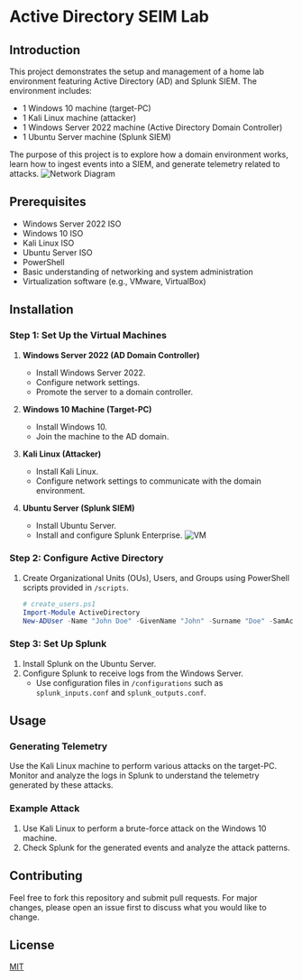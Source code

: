 # Active Directory SEIM Lab

## Introduction
This project demonstrates the setup and management of a home lab environment featuring Active Directory (AD) and Splunk SIEM. The environment includes:
- 1 Windows 10 machine (target-PC)
- 1 Kali Linux machine (attacker)
- 1 Windows Server 2022 machine (Active Directory Domain Controller)
- 1 Ubuntu Server machine (Splunk SIEM)

The purpose of this project is to explore how a domain environment works, learn how to ingest events into a SIEM, and generate telemetry related to attacks.
![Network Diagram](https://i.imgur.com/vor6Lci.png)


## Prerequisites
- Windows Server 2022 ISO
- Windows 10 ISO
- Kali Linux ISO
- Ubuntu Server ISO
- PowerShell
- Basic understanding of networking and system administration
- Virtualization software (e.g., VMware, VirtualBox)

## Installation
### Step 1: Set Up the Virtual Machines
1. **Windows Server 2022 (AD Domain Controller)**
    - Install Windows Server 2022.
    - Configure network settings.
    - Promote the server to a domain controller.

2. **Windows 10 Machine (Target-PC)**
    - Install Windows 10.
    - Join the machine to the AD domain.

3. **Kali Linux (Attacker)**
    - Install Kali Linux.
    - Configure network settings to communicate with the domain environment.

4. **Ubuntu Server (Splunk SIEM)**
    - Install Ubuntu Server.
    - Install and configure Splunk Enterprise.
![VM](https://github.com/user-attachments/assets/ff9678fd-3158-4d3a-a635-96cd15ac7ad0)

### Step 2: Configure Active Directory
1. Create Organizational Units (OUs), Users, and Groups using PowerShell scripts provided in `/scripts`.
    ```powershell
    # create_users.ps1
    Import-Module ActiveDirectory
    New-ADUser -Name "John Doe" -GivenName "John" -Surname "Doe" -SamAccountName "jdoe" -UserPrincipalName "jdoe@domain.com" -Path "OU=Users,DC=domain,DC=com" -AccountPassword (ConvertTo-SecureString "P@ssw0rd" -AsPlainText -Force) -Enabled $true
    ```

### Step 3: Set Up Splunk
1. Install Splunk on the Ubuntu Server.
2. Configure Splunk to receive logs from the Windows Server.
    - Use configuration files in `/configurations` such as `splunk_inputs.conf` and `splunk_outputs.conf`.

## Usage
### Generating Telemetry
Use the Kali Linux machine to perform various attacks on the target-PC. Monitor and analyze the logs in Splunk to understand the telemetry generated by these attacks.

### Example Attack
1. Use Kali Linux to perform a brute-force attack on the Windows 10 machine.
2. Check Splunk for the generated events and analyze the attack patterns.

## Contributing
Feel free to fork this repository and submit pull requests. For major changes, please open an issue first to discuss what you would like to change.

## License
[MIT](LICENSE)
